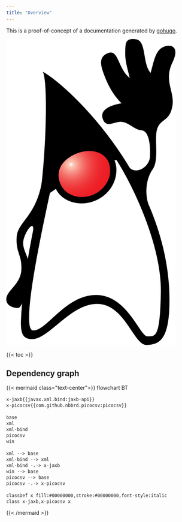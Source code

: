 ```yaml
---
title: "Overview"
---
```


This is a proof-of-concept of a documentation generated by [gohugo](https://gohugo.io/).

![](Duke_(Java_mascot)_waving.svg)

{{< toc >}}

## Dependency graph

{{< mermaid class="text-center">}}
flowchart BT

    x-jaxb{{javax.xml.bind:jaxb-api}}
    x-picocsv{{com.github.nbbrd.picocsv:picocsv}}

    base
    xml
    xml-bind
    picocsv
    win

    xml --> base
    xml-bind --> xml
    xml-bind -.-> x-jaxb
    win --> base
    picocsv --> base
    picocsv -.-> x-picocsv

    classDef x fill:#00000000,stroke:#00000000,font-style:italic
    class x-jaxb,x-picocsv x
{{< /mermaid >}}

